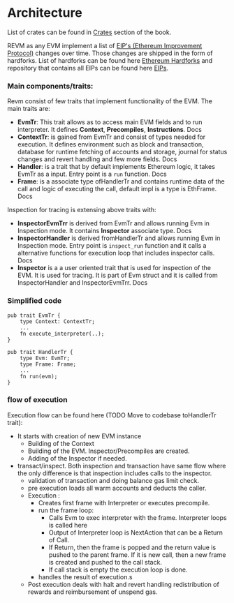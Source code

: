 # Architecture

List of crates can be found in [Crates](./architecture/crates.md) section of the book.

REVM as any EVM implement a list of [EIP's (Ethereum Improvement Protocol)](https://github.com/ethereum/EIPs) changes over time. Those changes are shipped in the form of hardforks. List of hardforks can be found here [Ethereum Hardforks]() and repository that contains all EIPs can be found here [EIPs](https://eips.ethereum.org/).

### Main components/traits:

Revm consist of few traits that implement functionality of the EVM. The main traits are:
* **EvmTr**: This trait allows as to access main EVM fields and to run interpreter. It defines **Context**, **Precompiles**, **Instructions**. Docs
* **ContextTr**: is gained from EvmTr and consist of types needed for execution. It defines environment such as block and transaction, database for runtime fetching of accounts and storage, journal for status changes and revert handling and few more fields. Docs
* **Handler**: is a trait that by default implements Ethereum logic, it takes EvmTr as a input. Entry point is a `run` function. Docs
* **Frame**: is a associate type ofHandlerTr and contains runtime data of the call and logic of executing the call, default impl is a type is EthFrame. Docs

Inspection for tracing is extensing above traits with:
* **InspectorEvmTrr** is derived from EvmTr and allows running Evm in Inspection mode. It contains **Inspector** associate type. Docs
* **InspectorHandler** is derived fromHandlerTr and allows running Evm in Inspection mode. Entry point is `inspect_run` function and it calls a alternative functions for execution loop that includes inspector calls. Docs
* **Inspector** is a a user oriented trait that is used for inspection of the EVM. It is used for tracing. It is part of Evm struct and it is called from InspectorHandler and InspectorEvmTrr. Docs


### Simplified code

```rust,ignore
pub trait EvmTr {
    type Context: ContextTr;
    ...
    fn execute_interpreter(..);
}

pub trait HandlerTr {
    type Evm: EvmTr;
    type Frame: Frame;
    ...
    fn run(evm);
}
```

### flow of execution
Execution flow can be found here (TODO Move to codebase toHandlerTr trait):
* It starts with creation of new EVM instance
  * Building of the Context
  * Building of the EVM. Inspector/Precompiles are created.
  * Adding of the Inspector if needed.
* transact/inspect. Both inspection and transaction have same flow where the only difference is that inspection includes calls to the inspector.
  * validation of transaction and doing balance gas limit check.
  * pre execution loads all warm accounts and deducts the caller.
  * Execution :
    * Creates first frame with Interpreter or executes precompile.
    * run the frame loop:
      * Calls Evm to exec interpreter with the frame. Interpreter loops is called here
      * Output of Interpreter loop is NextAction that can be a Return of Call.
      * If Return, then the frame is popped and the return value is pushed to the parent frame. If it is new call, then a new frame is created and pushed to the call stack.
      * If call stack is empty the execution loop is done.
    * handles the result of execution.s
  * Post execution deals with halt and revert handling redistribution of rewards and reimbursement of unspend gas.
